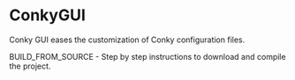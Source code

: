 ConkyGUI
========

Conky GUI eases the customization of Conky configuration files.

BUILD_FROM_SOURCE - Step by step instructions to download and compile the project. 


